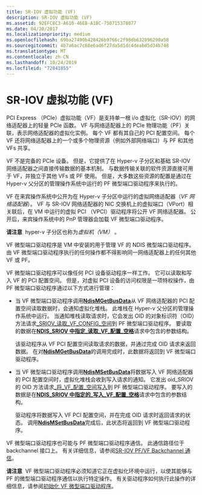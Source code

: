 ```yaml
---
title: SR-IOV 虚拟功能 (VF)
description: SR-IOV 虚拟功能 (VF)
ms.assetid: 92EFC8C3-A610-46EB-A1BC-750715378077
ms.date: 04/20/2017
ms.localizationpriority: medium
ms.openlocfilehash: 69ba27490b428426b9766c2f98db632896290a58
ms.sourcegitcommit: 4b7a6ac7c68e6ad6f27da5d1dc4deabd5d34b748
ms.translationtype: MT
ms.contentlocale: zh-CN
ms.lasthandoff: 10/24/2019
ms.locfileid: "72841855"
---
```

# <a name="sr-iov-virtual-functions-vfs"></a>SR-IOV 虚拟功能 (VF)


PCI Express （PCIe）虚拟功能（VF）是支持单一根 i/o 虚拟化（SR-IOV）的网络适配器上的轻量 PCIe 函数。 VF 与网络适配器上的 PCIe 物理功能（PF）关联，表示网络适配器的虚拟化实例。 每个 VF 都有其自己的 PCI 配置空间。 每个 VF 还将网络适配器上的一个或多个物理资源（例如外部网络端口）与 PF 和其他 VFs 共享。

VF 不是完备的 PCIe 设备。 但是，它提供了在 Hyper-v 子分区和基础 SR-IOV 网络适配器之间直接传输数据的基本机制。 与数据传输关联的软件资源直接可用于 VF，并独立于其他 VFs 或 PF 使用。 但是，大多数这些资源的配置是通过在 Hyper-v 父分区的管理操作系统中运行的 PF 微型端口驱动程序来执行的。

VF 在来宾操作系统中公开为在 Hyper-v 子分区中运行的虚拟网络适配器（*VF 网络适配器*）。 VF 与 SR-IOV 网络适配器的 NIC 交换机上的虚拟端口（VPort）相关联后，在 VM 中运行的虚拟 PCI （VPCI）驱动程序将公开 VF 网络适配器。 公开后，来宾操作系统中的 PnP 管理器会加载 VF 微型端口驱动程序。

**请注意**  hyper-v 子分区也称为*虚拟机（VM）* 。

 

VF 微型端口驱动程序是 VM 中安装的用于管理 VF 的 NDIS 微型端口驱动程序。 由 VF 微型端口驱动程序执行的任何操作都不得影响同一网络适配器上的任何其他 VF 或 PF。

VF 微型端口驱动程序可以像任何 PCI 设备驱动程序一样工作。 它可以读取和写入 VF 的 PCI 配置空间。 但是，对虚拟 PCI 设备的访问权限是一项特权操作，由 PF 微型端口驱动程序通过以下方式进行管理：

-   当 VF 微型端口驱动程序调用[**NdisMGetBusData**](https://docs.microsoft.com/windows-hardware/drivers/ddi/ndis/nf-ndis-ndismgetbusdata)从 VF 网络适配器的 PCI 配置空间读取数据时，会通知虚拟化堆栈。 此堆栈在 Hyper-v 父分区的管理操作系统中运行。 当通知堆栈读取请求时，它会发出 OID 的对象标识符（OID）方法请求[\_SRIOV\_读取\_VF\_CONFIG\_空间](https://docs.microsoft.com/windows-hardware/drivers/network/oid-sriov-read-vf-config-space)到 PF 微型端口驱动程序。 要读取的数据在[**NDIS\_SRIOV 中指定\_读取\_VF\_配置\_空格**](https://docs.microsoft.com/windows-hardware/drivers/ddi/ntddndis/ns-ntddndis-_ndis_sriov_read_vf_config_space_parameters)请求中包含的参数结构。

    该驱动程序从 VF PCI 配置空间读取请求的数据，并通过完成 OID 请求来返回数据。 在对[**NdisMGetBusData**](https://docs.microsoft.com/windows-hardware/drivers/ddi/ndis/nf-ndis-ndismgetbusdata)的调用完成时，此数据将返回到 VF 微型端口驱动程序。

-   当 VF 微型端口驱动程序调用[**NdisMSetBusData**](https://docs.microsoft.com/windows-hardware/drivers/ddi/ndis/nf-ndis-ndismsetbusdata)将数据写入 VF 网络适配器的 PCI 配置空间时，虚拟化堆栈会收到写入请求的通知。 它发出 oid\_SRIOV 的 OID 方法请求[\_将\_VF\_配置\_空间写入](https://docs.microsoft.com/windows-hardware/drivers/network/oid-sriov-write-vf-config-space)到 PF 微型端口驱动程序。 要写入的数据是在[**NDIS\_SRIOV 中指定的\_写入\_VF\_配置\_空格**](https://docs.microsoft.com/windows-hardware/drivers/ddi/ntddndis/ns-ntddndis-_ndis_sriov_write_vf_config_space_parameters)请求中包含的参数结构。

    驱动程序将数据写入 VF PCI 配置空间，并在完成 OID 请求时返回请求的状态。 调用[**NdisMSetBusData**](https://docs.microsoft.com/windows-hardware/drivers/ddi/ndis/nf-ndis-ndismsetbusdata)完成后，此状态将返回到 VF 微型端口驱动程序。

VF 微型端口驱动程序也可能与 PF 微型端口驱动程序通信。 此通信路径位于 backchannel 接口上。 有关详细信息，请参阅[SR-IOV PF/VF Backchannel 通信](sr-iov-pf-vf-backchannel-communication.md)。

**请注意**  VF 微型端口驱动程序必须知道它正在虚拟化环境中运行，以使其能够与 PF 的微型端口驱动程序通信以执行特定操作。 有关驱动程序如何执行此操作的详细信息，请参阅[初始化 VF 微型端口驱动程序](initializing-a-vf-miniport-driver.md)。

 

 

 





